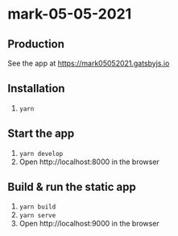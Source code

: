 # mark-05-05-2021

## Production

See the app at https://mark05052021.gatsbyjs.io

## Installation

1. `yarn`

## Start the app

1. `yarn develop`
2. Open http://localhost:8000 in the browser

## Build & run the static app

1. `yarn build`
2. `yarn serve`
3. Open http://localhost:9000 in the browser
